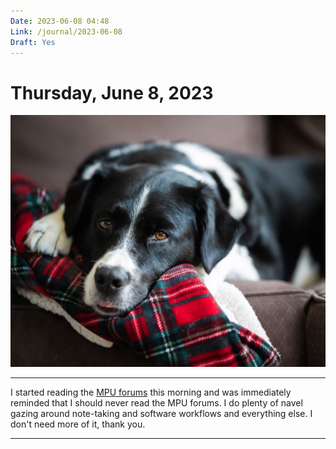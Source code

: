 ```yaml
---
Date: 2023-06-08 04:48
Link: /journal/2023-06-08
Draft: Yes
---
```


# Thursday, June 8, 2023

![Alice](/_img/2023/06/20230607-alice.jpg)

---

I started reading the [MPU forums](https://talk.macpowerusers.com/latest) this morning and was immediately reminded that I should never read the MPU forums. I do plenty of navel gazing around note-taking and software workflows and everything else. I don't need more of it, thank you.

---


